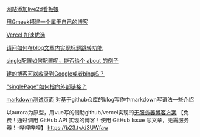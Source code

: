 [网站添加live2d看板娘
](https://blog.liyifan.xyz/post/wang-zhan-tian-jia-live2d-kan-ban-niang.html)

[用Gmeek搭建一个属于自己的博客](https://blog.liyifan.xyz/post/yong-Gmeek-da-jian-yi-ge-shu-yu-zi-ji-de-bo-ke.html)

[Vercel 加速优选](https://blog.freeblock.cn/post/5.html)

[请问如何在blog文章内实现标题跳转功能](https://github.com/Meekdai/Gmeek/issues/127)

[single配置如何配置呢，能否给个 about 的例子](https://github.com/Meekdai/Gmeek/issues/40)

[建的博客可以收录到Google或者bing吗？](https://github.com/Meekdai/Gmeek/issues/87)

["singlePage"如何指向外部链接？](https://github.com/Meekdai/Gmeek/issues/64)

[markdown测试页面](https://blog.meekdai.com/post/markdown-ce-shi-ye-mian.html)
对基于github仓库的blog写作中markdown写语法一些介绍

以aurora为原型，用vue写的借助github/vercel实现的[无服务器博客方案](https://github.com/wallleap/ethereal)
【免费！通过调用 GitHub API 实现的博客！使用 GitHub Issue 写文章，无需服务器！-哔哩哔哩】 https://b23.tv/d3UWfaw